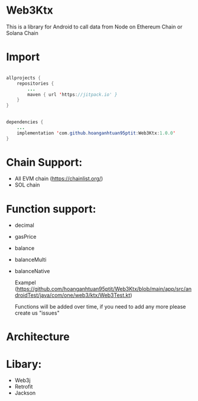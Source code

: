 # Web3Ktx
This is a library for Android to call data from Node on Ethereum Chain or Solana Chain


# Import

```java

allprojects {
	repositories {
		...
		maven { url 'https://jitpack.io' }
	}
}
    
    
dependencies {
	...
	implementation 'com.github.hoanganhtuan95ptit:Web3Ktx:1.0.0'
}
```

# Chain Support:
  * All EVM chain (https://chainlist.org/)
  * SOL chain

# Function support:
   
  * decimal
  * gasPrice
  * balance
  * balanceMulti
  * balanceNative
  
    Exampel (https://github.com/hoanganhtuan95ptit/Web3Ktx/blob/main/app/src/androidTest/java/com/one/web3/ktx/Web3Test.kt)
  
    Functions will be added over time, if you need to add any more please create us "issues"
  
# Architecture


  
# Libary:

  * Web3j
  * Retrofit
  * Jackson
  

